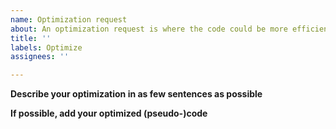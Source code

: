 ```yaml
---
name: Optimization request
about: An optimization request is where the code could be more efficient.
title: ''
labels: Optimize
assignees: ''

---
```


**Describe your optimization in as few sentences as possible**


**If possible, add your optimized (pseudo-)code**
